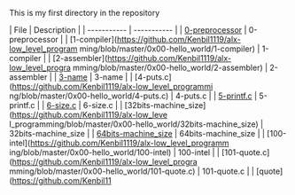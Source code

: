 This is my first directory in the repository

| File      | Description |                                       | ----------- | ----------- |
| [0-preprocessor](https://github.com/Kenbil1119/alx-low_level_programming/blob/master/0x00-hello_world/0-preprocessor) | 0-preprocessor |                                                            | [1-compiler](https://github.com/Kenbil1119/alx-low_level_program
ming/blob/master/0x00-hello_world/1-compiler) | 1-compiler |      | [2-assembler](https://github.com/Kenbil1119/alx-low_level_progra
mming/blob/master/0x00-hello_world/2-assembler) | 2-assembler |   | [3-name](https://github.com/Kenbil1119/alx-low_level_programming/blob/master/0x00-hello_world/3-name) | 3-name |                  | [4-puts.c](https://github.com/Kenbil1119/alx-low_level_programmi
ng/blob/master/0x00-hello_world/4-puts.c) | 4-puts.c |            | [5-printf.c](https://github.com/Kenbil1119/alx-low_level_programming/blob/master/0x00-hello_world/5-printf.c) | 5-printf.c |
| [6-size.c](https://github.com/Kenbil1119/alx-low_level_programming/blob/master/0x00-hello_world/6-size.c) | 6-size.c |            | [32bits-machine_size](https://github.com/Kenbil1119/alx-low_leve
l_programming/blob/master/0x00-hello_world/32bits-machine_size) | 32bits-machine_size |
| [64bits-machine_size](https://github.com/Kenbil1119/alx-low_level_programming/blob/master/0x00-hello_world/64bits-machine_size) |
64bits-machine_size |                                             | [100-intel](https://github.com/Kenbil1119/alx-low_level_programm
ing/blob/master/0x00-hello_world/100-intel) | 100-intel |         | [101-quote.c](https://github.com/Kenbil1119/alx-low_level_progra
mming/blob/master/0x00-hello_world/101-quote.c) | 101-quote.c |   | [quote](https://github.com/Kenbil11
